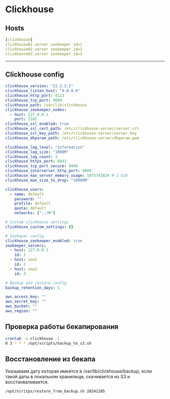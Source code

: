 # Clickhouse

## Hosts

```yaml
[clickhouse]
clickhouse01.server zookeeper_id=1
clickhouse02.server zookeeper_id=2
clickhouse03.server zookeeper_id=3
```

---
## Clickhouse config
```yaml
clickhouse_version: "22.2.2.1"
clickhouse_listen_host: "0.0.0.0"
clickhouse_http_port: 8123
clickhouse_tcp_port: 9000
clickhouse_path: /var/lib/clickhouse
clickhouse_zookeeper_nodes:
  - host: 127.0.0.1
    port: 2181
clickhouse_ssl_enabled: true
clickhouse_ssl_cert_path: /etc/clickhouse-server/server.crt
clickhouse_ssl_key_path: /etc/clickhouse-server/server.key
clickhouse_dhparam_path: /etc/clickhouse-server/dhparam.pem

clickhouse_log_level: "information"
clickhouse_log_size: "1000M"
clickhouse_log_count: 3
clickhouse_https_port: 8443
clickhouse_tcp_port_secure: 9440
clickhouse_interserver_http_port: 9009
clickhouse_max_server_memory_usage: 1073741824 # 1 GiB
clickhouse_max_size_to_drop: "10000M"

clickhouse_users:
  - name: default
    password: ""
    profile: default
    quota: default
    networks: ["::/0"]

# Custom clickhouse settings
clickhouse_custom_settings: {}

# Zookeper config
clickhouse_zookeeper_enabled: true
zookeeper_servers:
  - host: 127.0.0.1
    id: 1
  - host: zoo2
    id: 2
  - host: zoo3
    id: 3

# Backup and restore config
backup_retention_days: 1

aws_access_key: ""
aws_secret_key: ""
aws_bucket: ""
aws_region: ""
```

## Проверка работы бекапирования
```bash
crontab -u clickhouse -l
0 3 * * * /opt/scripts/backup_to_s3.sh
```
## Восстановление из бекапа
 Указываем дату которая имеется в /var/lib/clickhouse/backup, если такой даты в локальном хранилище, скачивается из S3 и восстанваливается.
```bash
/opt/scritps/restore_from_backup.sh 20241205 
```
